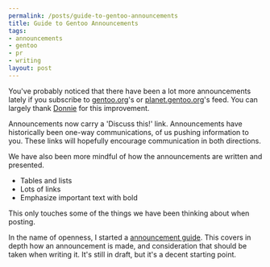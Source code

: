 ```yaml
--- 
permalink: /posts/guide-to-gentoo-announcements
title: Guide to Gentoo Announcements
tags: 
- announcements
- gentoo
- pr
- writing
layout: post
---
```

You've probably noticed that there have been a lot more announcements lately if you subscribe to [gentoo.org](gentoo.org)'s or [planet.gentoo.org](planet.gentoo.org)'s feed. You can largely thank [Donnie](http://spyderous.livejournal.com/) for this improvement.

Announcements now carry a 'Discuss this!' link. Announcements have historically been one-way communications, of us pushing information to you. These links will hopefully encourage communication in both directions.

We have also been more mindful of how the announcements are written and presented.

 * Tables and lists
 * Lots of links
 * Emphasize important text with bold
 
This only touches some of the things we have been thinking about when posting.

In the name of openness, I started a [announcement guide](http://www.gentoo.org/proj/en/pr/docs/announcement-guide.xml). This covers in depth how an announcement is made, and consideration that should be taken when writing it. It's still in draft, but it's a decent starting point.